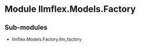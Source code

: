 Module llmflex.Models.Factory
=============================

Sub-modules
-----------
* llmflex.Models.Factory.llm_factory